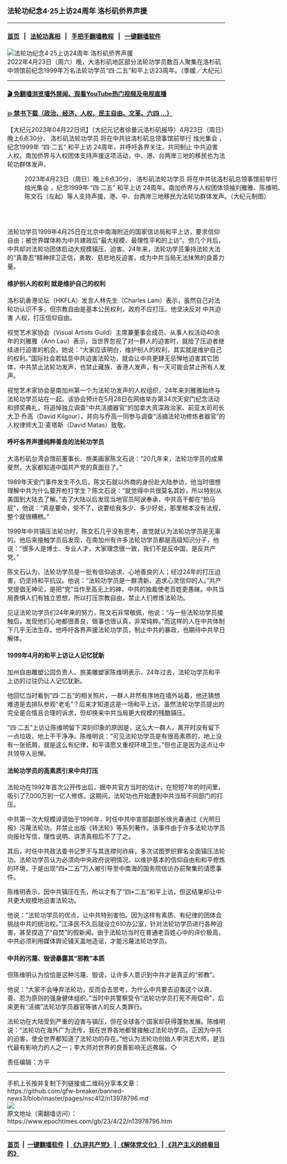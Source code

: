 ### 法轮功纪念4·25上访24周年 洛杉矶侨界声援
------------------------

#### [首页](https://github.com/gfw-breaker/banned-news3/blob/master/README.md) &nbsp;&nbsp;|&nbsp;&nbsp; [法轮功真相](https://github.com/begood0513/basic/blob/master/README.md)  &nbsp;&nbsp;|&nbsp;&nbsp; [手把手翻墙教程](https://github.com/gfw-breaker/guides/wiki)  &nbsp;&nbsp;|&nbsp;&nbsp; [一键翻墙软件](https://github.com/gfw-breaker/nogfw/blob/master/README.md)  



<div><img alt="法轮功纪念4·25上访24周年 洛杉矶侨界声援" class="attachment-djy_600_400 size-djy_600_400 wp-post-image" src="https://i.epochtimes.com/assets/uploads/2023/04/id13978810-DSC02447-600x400.jpg"/>
<div class="caption">
 2022年4月23日（周六）晚，大洛杉矶地区部分法轮功学员数百人聚集在洛杉矶中领馆前纪念1999年万名法轮功学员“四·二五”和平上访23周年。（季媛／大纪元）
</div></div><hr/>

#### [ 🎬  免翻墙浏览墙外禁闻、观看YouTube热门视频及电视直播](https://github.com/gfw-breaker/HelloWorld)

#### [ 💥  禁书下载（政治、经济、人权、民主自由、文革、六四 ...）](https://github.com/gfw-breaker/books/blob/master/README.md)

<div><p>
 【大纪元2023年04月22日讯】（大纪元记者徐曼沅洛杉矶报导）4月23日（周日）晚上6点30分，
 <ok href="https://www.epochtimes.com/gb/tag/%E6%B4%9B%E6%9D%89%E7%9F%B6%E6%B3%95%E8%BD%AE%E5%8A%9F%E5%AD%A6%E5%91%98.html">
  洛杉矶法轮功学员
 </ok>
 将在中共驻洛杉矶总领事馆前举行
 <ok href="https://www.epochtimes.com/gb/tag/%E7%83%9B%E5%85%89%E9%9B%86%E4%BC%9A.html">
  烛光集会
 </ok>
 ，纪念1999年
 <ok href="https://www.epochtimes.com/gb/tag/%E2%80%9C%E5%9B%9B%C2%B7%E4%BA%8C%E4%BA%94%E2%80%9D.html">
  “四·二五”
 </ok>
 <ok href="https://www.epochtimes.com/gb/tag/%E5%92%8C%E5%B9%B3%E4%B8%8A%E8%AE%BF.html">
  和平上访
 </ok>
 24周年，并呼吁各界关注，共同制止
 <ok href="https://www.epochtimes.com/gb/tag/%E4%B8%AD%E5%85%B1%E8%BF%AB%E5%AE%B3.html">
  中共迫害
 </ok>
 人权。南加侨界与人权团体支持声援这项活动，中、港、台两岸三地的移民也为法轮功群体发声。
</p>
<figure aria-describedby="caption-attachment-13978815" class="wp-caption aligncenter" id="attachment_13978815" style="width: 600px">
 <ok href="https://i.epochtimes.com/assets/uploads/2023/04/id13978815-e749873b9c3752ba896f8a4a.jpg" target="_blank">
  <img alt="" class="size-large wp-image-13978815" src="https://i.epochtimes.com/assets/uploads/2023/04/id13978815-e749873b9c3752ba896f8a4a-600x450.jpg"/>
 </ok>
 <br/><figcaption class="wp-caption-text" id="caption-attachment-13978815">
  2023年4月23日（周日）晚上6点30分，
  <ok href="https://www.epochtimes.com/gb/tag/%E6%B4%9B%E6%9D%89%E7%9F%B6%E6%B3%95%E8%BD%AE%E5%8A%9F%E5%AD%A6%E5%91%98.html">
   洛杉矶法轮功学员
  </ok>
  将在中共驻洛杉矶总领事馆前举行
  <ok href="https://www.epochtimes.com/gb/tag/%E7%83%9B%E5%85%89%E9%9B%86%E4%BC%9A.html">
   烛光集会
  </ok>
  ，纪念1999年
  <ok href="https://www.epochtimes.com/gb/tag/%E2%80%9C%E5%9B%9B%C2%B7%E4%BA%8C%E4%BA%94%E2%80%9D.html">
   “四·二五”
  </ok>
  <ok href="https://www.epochtimes.com/gb/tag/%E5%92%8C%E5%B9%B3%E4%B8%8A%E8%AE%BF.html">
   和平上访
  </ok>
  24周年。南加侨界与人权团体领袖刘雅雅、陈维明、陈文石（左起）等人支持声援，港、中、台两岸三地移民为法轮功群体发声。（大纪元制图）
 </figcaption><br/>
</figure><br/>
<p>
 法轮功学员1999年4月25日在北京中南海附近的国家信访局和平上访，要求信仰自由；被世界媒体称为中共建政后“最大规模、最理性平和的上访”。但几个月后，中共却对法轮功团体启动大规模镇压、迫害。24年来，法轮功学员秉持法轮大法的“真善忍”精神捍卫正信，勇敢、慈悲地反迫害，成为中共当局无法抹煞的良善力量。
</p>
<h4>
 维护别人的权利 就是维护自己的权利
</h4>
<p>
 洛杉矶香港论坛（HKFLA）发言人林先生（Charles Lam）表示，虽然自己对法轮功认识不多，但宗教自由是基本公民权利，政府不应打压。他坚决反对
 <ok href="https://www.epochtimes.com/gb/tag/%E4%B8%AD%E5%85%B1%E8%BF%AB%E5%AE%B3.html">
  中共迫害
 </ok>
 人权，打压信仰自由。
</p>
<p>
 视觉艺术家协会（Visual Artists Guild）主席兼董事会成员、从事人权活动40余年的刘雅雅（Ann Lau）表示，当世界忽视了对一群人的迫害时，就给了压迫者继续进行迫害的机会。她说：“大家应该明白，维护别人的权利，其实就是维护自己的权利。”国际社会若姑息中共迫害法轮功，就会让中共更肆无忌惮地迫害其它团体，中共禁止法轮功发声，也禁止藏族、香港人发声，有一天可能会禁止所有人发声。
</p>
<p>
 视觉艺术家协会是南加州第一个为法轮功发声的人权组织，24年来刘雅雅始终与法轮功学员站在一起。该协会预计在5月28日在网络举办第34次天安门纪念活动和颁奖典礼，将追悼独立调查“中共活摘器官”的加拿大资深政治家、前亚太司司长大卫‧乔高（David Kilgour），并向与乔高一同参与调查“活摘法轮功修炼者器官”的人权律师大卫‧麦塔斯（David Matas）致敬。
</p>
<h4>
 呼吁各界声援纯粹善良的法轮功学员
</h4>
<p>
 大洛杉矶台湾会馆前董事长、旅美画家陈文石说：“20几年来，法轮功学员的成果斐然，大家都知道中国共产党的真面目了。”
</p>
<p>
 1989年天安门事件发生不久后，陈文石就以外商的身份赴大陆参访，他当时很想理解中共为什么要开枪打学生？陈文石说：“就觉得中共很莫名其妙，所以特别从美国到大陆去了解。”去了大陆以后发现当地官员阿谀奉承，中共高干都在“拍马屁”，他说：“真是要命，受不了，说要给我多少、多少好处，那里根本没有法规，整个就很糟糕。”
</p>
<p>
 1999年中共镇压法轮功时，陈文石几乎没有思考，直觉就认为法轮功学员是无辜的。他后来接触学员后发现，在南加州有许多法轮功学员都是高级知识分子，他说：“很多人是博士、专业人才，大家理念很一致，我们不是反中国，是反共产党。”
</p>
<p>
 陈文石认为，法轮功学员是一批有信仰追求、心地善良的人；经过24年的打压迫害，仍坚持和平抗议。他说：“法轮功学员是一群清新、追求心灵信仰的人。”共产党提倡无神论，是把“党”当作至高无上的神，中共的独裁使老百姓更愚昧。中共当局畏惧人们有独立思想，所以打压宗教自由，禁止人们修炼法轮功。
</p>
<p>
 见证法轮功学员们24年来的努力，陈文石非常敬佩，他说：“与一些法轮功学员接触后，发现他们心地都很善良，做事也很认真，非常纯粹。”而这样的人在中共体制下几乎无法生存。他呼吁各界声援法轮功学员，制止中共的暴政，也期待中共早日解体。
</p>
<h4>
 1999年4月的和平上访让人记忆犹新
</h4>
<p>
 加州自由雕塑公园负责人、旅美雕塑家陈维明表示，24年过去，法轮功学员和平上访的过往仍让人记忆犹新。
</p>
<p>
 他回忆当时看到“四·二五”的相关照片，一群人井然有序地在墙外站着，他还猜想难道是去排队参观“老毛”？后来才知道这是一场和平上访。虽然法轮功学员提出的完全是合情且合理的诉求，但却换来中共当局更大规模的残酷镇压。
</p>
<p>
 “四·二五”上访让陈维明留下深刻印象的原因是，这么大一群人，离开时没有留下一点垃圾，地上干干净净。陈维明说：“可见法轮功学员是有很高素质的，地上没有一张纸屑，就是这么有纪律，和平请愿又重视环境卫生。”但也正是因为这点让中共领导人忌惮。
</p>
<h4>
 法轮功学员的高素质引来中共打压
</h4>
<p>
 法轮功在1992年首次公开传出后，据中共官方当时的估计，在短短7年的时间里，吸引了7,000万到一亿人修炼。这期间，法轮功也开始遭到中共当局不同部门的打压。
</p>
<p>
 中共第一次大规模诽谤始于1996年，时任中共中宣部副部长徐光春通过《光明日报》污蔑法轮功，并禁止出版《转法轮》等系列著作。该事件由于许多法轮功学员向报社写信，理性说明、讲清真相后不了了之。
</p>
<p>
 其后，时任中共政法委书记罗干与其连襟何祚庥，多次试图罗织罪名全面镇压法轮功。法轮功学员认为必须向中央政府说明情况，以维护基本的信仰自由和和平修炼的环境，于是出现“四•二五”万人被引导至中南海的国务院信访办前聚集的请愿事件。
</p>
<p>
 陈维明表示，因中共镇压在先，所以才有了“四•二五”和平上访，但这结果却让中共更大规模地迫害法轮功。
</p>
<p>
 他说：“法轮功学员的优点，让中共特别害怕。因为这样有素质、有纪律的团体会挑战中共的统治权。”江泽民不久后就设立610办公室，针对法轮功学员进行各种迫害，甚至捏造了“自焚”的假新闻。由于法轮功当时在普通老百姓心中的评价极高，中共必须利用媒体舆论铺天盖地造谣，才能污蔑法轮功学员。
</p>
<h4>
 中共的污蔑、毁谤暴露其“邪教”本质
</h4>
<p>
 但陈维明认为恰恰是这种污蔑、毁谤，让许多人意识到中共才是真正的“邪教”。
</p>
<p>
 他说：“大家不会唾弃法轮功，反而会去思考，为什么中共要去迫害这个以真、善、忍为原则的强身健体组织。”当时中共警察受令“法轮功学员打死不用偿命”，后来更有“活摘”法轮功学员器官等骇人的反人类罪行。
</p>
<p>
 法轮功在大陆受到严重的迫害与镇压，但在全球各个国家却获得蓬勃发展。陈维明说：“法轮功在海外广为流传，我在世界各地都曾接触过法轮功学员。正因为中共的迫害，使全世界都知道了法轮功的存在。”他认为法轮功创始人李洪志大师，是当代最有影响力的人之一；李大师对世界的良善影响无远弗届。◇
</p>
<p>
 责任编辑：方平
</p>
</div>
<hr/>
手机上长按并复制下列链接或二维码分享本文章：<br/>
https://github.com/gfw-breaker/banned-news3/blob/master/pages/nsc412/n13978796.md <br/>
<a href='https://github.com/gfw-breaker/banned-news3/blob/master/pages/nsc412/n13978796.md'><img src='https://github.com/gfw-breaker/banned-news3/blob/master/pages/nsc412/n13978796.md.png'/></a> <br/>
原文地址（需翻墙访问）：https://www.epochtimes.com/gb/23/4/22/n13978796.htm


------------------------
#### [首页](https://github.com/gfw-breaker/banned-news3/blob/master/README.md) &nbsp;|&nbsp; [一键翻墙软件](https://github.com/gfw-breaker/nogfw/blob/master/README.md) &nbsp;| [《九评共产党》](https://github.com/gfw-breaker/9ping.md/blob/master/README.md#九评之一评共产党是什么) | [《解体党文化》](https://github.com/gfw-breaker/jtdwh.md/blob/master/README.md) | [《共产主义的终极目的》](https://github.com/gfw-breaker/gczydzjmd.md/blob/master/README.md)


<img src='http://gfw-breaker.win/banned-news3/pages/nsc412/n13978796.md' width='0px' height='0px'/>